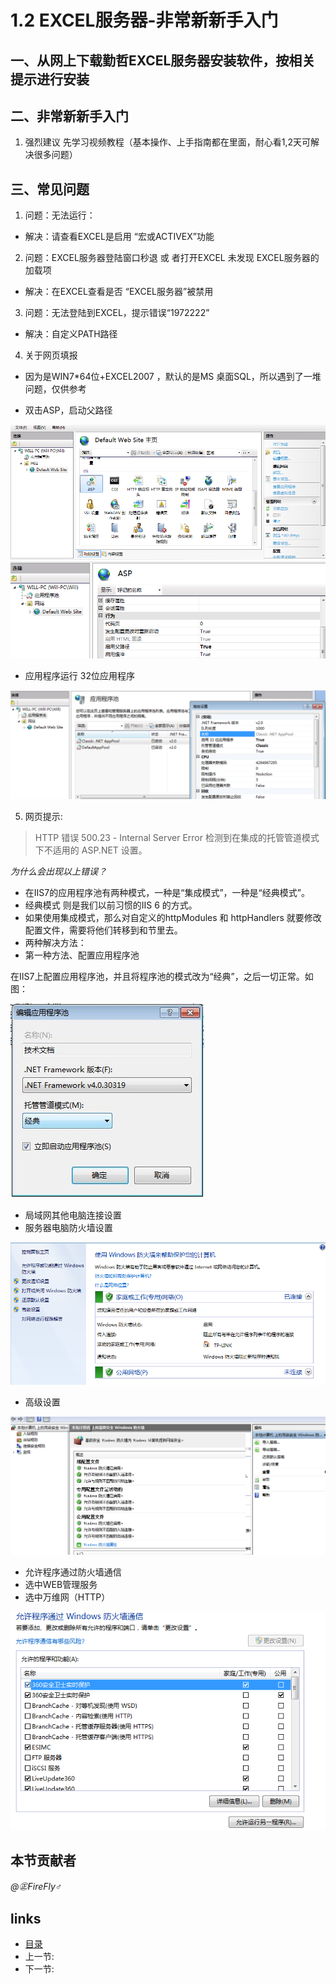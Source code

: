 # 1.2 EXCEL服务器-非常新新手入门

## 一、从网上下载勤哲EXCEL服务器安装软件，按相关提示进行安装

## 二、非常新新手入门
 1. 强烈建议 先学习视频教程（基本操作、上手指南都在里面，耐心看1,2天可解决很多问题）

## 三、常见问题
 1. 问题：无法运行：
  * 解决：请查看EXCEL是启用 “宏或ACTIVEX”功能
 2. 问题：EXCEL服务器登陆窗口秒退 或 者打开EXCEL 未发现 EXCEL服务器的加载项
  * 解决：在EXCEL查看是否 “EXCEL服务器”被禁用
 3. 问题：无法登陆到EXCEL，提示错误“1972222”
  * 解决：自定义PATH路径
 4. 关于网页填报
  * 因为是WIN7*64位+EXCEL2007  ，默认的是MS 桌面SQL，所以遇到了一堆问题，仅供参考

  * 双击ASP，启动父路径

![](images/1.2.1.png?raw=true) 
![](images/1.2.2.png?raw=true) 

  * 应用程序运行 32位应用程序

![](images/1.2.3.png?raw=true)  

 5. 网页提示:
>HTTP 错误 500.23 - Internal Server Error 检测到在集成的托管管道模式下不适用的 ASP.NET 设置。

*为什么会出现以上错误？*
 * 在IIS7的应用程序池有两种模式，一种是“集成模式”，一种是“经典模式”。
 * 经典模式 则是我们以前习惯的IIS 6 的方式。
 * 如果使用集成模式，那么对自定义的httpModules 和 httpHandlers 就要修改配置文件，需要将他们转移到<modules>和<hanlders>节里去。
 * 两种解决方法：
  * 第一种方法、配置应用程序池

在IIS7上配置应用程序池，并且将程序池的模式改为“经典”，之后一切正常。如图：

![](images/1.2.4.jpg?raw=true) 

 * 局域网其他电脑连接设置
 * 服务器电脑防火墙设置

![](images/1.2.5.png?raw=true)

 * 高级设置

![](images/1.2.6.png?raw=true)

 * 允许程序通过防火墙通信
  * 选中WEB管理服务
  * 选中万维网（HTTP）

![](images/1.2.7.png?raw=true)

## 本节贡献者
*@㊣FireFly♂*
 
## links
  * [目录](<preface.md>)
  * 上一节: [](<01.1.md>)
  * 下一节: [](<01.3.md>)
